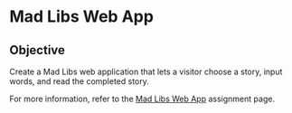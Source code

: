 # Mad Libs Web App

## Objective
Create a Mad Libs web application that lets a visitor choose a story, input words, and read the completed story. 

For more information, refer to the [Mad Libs Web App](https://imdac.github.io/mtm6302/assignments/madlibs.html) assignment page.
